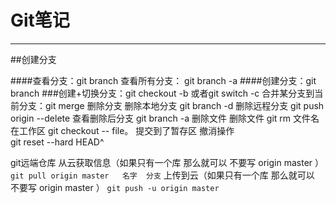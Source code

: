 Git笔记
===================
------------
##创建分支

####查看分支：git branch   查看所有分支： git branch -a
####创建分支：git branch <name>
###创建+切换分支：git checkout -b <name>或者git switch -c <name>
合并某分支到当前分支：git merge <name>
删除分支
删除本地分支
git branch -d <BranchName>
删除远程分支
git push origin --delete <BranchName>
查看删除后分支
git branch -a
删除文件
删除文件 git rm 文件名
在工作区
git checkout -- file。
提交到了暂存区  撤消操作  
git reset --hard HEAD^

git远端仓库
从云获取信息（如果只有一个库 那么就可以 不要写 origin master ）
`git pull origin master   名字  分支`
上传到云（如果只有一个库 那么就可以 不要写 origin master ）
`git push -u origin master`